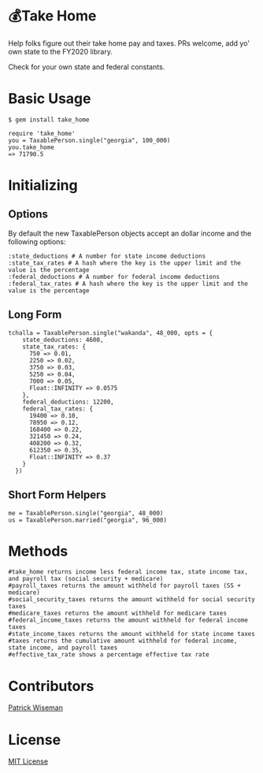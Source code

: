 # 💰Take Home

Help folks figure out their take home pay and taxes. PRs welcome, add yo' own state to the FY2020 library.

Check for your own state and federal constants.

# Basic Usage
```
$ gem install take_home
```

```
require 'take_home'
you = TaxablePerson.single("georgia", 100_000)
you.take_home
=> 71790.5
```

# Initializing

## Options

By default the new TaxablePerson objects accept an dollar income and the following options:

```
:state_deductions # A number for state income deductions
:state_tax_rates # A hash where the key is the upper limit and the value is the percentage
:federal_deductions # A number for federal income deductions
:federal_tax_rates # A hash where the key is the upper limit and the value is the percentage
```

## Long Form

```
tchalla = TaxablePerson.single("wakanda", 48_000, opts = {
    state_deductions: 4600,
    state_tax_rates: {
      750 => 0.01,
      2250 => 0.02,
      3750 => 0.03,
      5250 => 0.04,
      7000 => 0.05,
      Float::INFINITY => 0.0575
    },
    federal_deductions: 12200,
    federal_tax_rates: {
      19400 => 0.10,
      78950 => 0.12,
      168400 => 0.22,
      321450 => 0.24,
      408200 => 0.32,
      612350 => 0.35,
      Float::INFINITY => 0.37
    }
  })
```

## Short Form Helpers

```
me = TaxablePerson.single("georgia", 48_000)
us = TaxablePerson.married("georgia", 96_000)
```

# Methods

```
#take_home returns income less federal income tax, state income tax, and payroll tax (social security + medicare)
#payroll_taxes returns the amount withheld for payroll taxes (SS + medicare)
#social_security_taxes returns the amount withheld for social security taxes
#medicare_taxes returns the amount withheld for medicare taxes
#federal_income_taxes returns the amount withheld for federal income taxes
#state_income_taxes returns the amount withheld for state income taxes
#taxes returns the cumulative amount withheld for federal income, state income, and payroll taxes
#effective_tax_rate shows a percentage effective tax rate
```

# Contributors

[Patrick Wiseman](https://github.com/thephw)

# License

[MIT License](https://github.com/thephw/take_home/blob/master/LICENSE)

